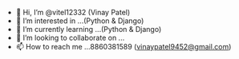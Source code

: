 - 👋 Hi, I’m @vitel12332 (Vinay Patel)
- 👀 I’m interested in ...(Python & Django)
- 🌱 I’m currently learning ...(Python & Django)
- 💞️ I’m looking to collaborate on ...
- 📫 How to reach me ...8860381589 (vinaypatel9452@gmail.com)

<!---
vitel12332/vitel12332 is a ✨ special ✨ repository because its `README.md` (this file) appears on your GitHub profile.
You can click the Preview link to take a look at your changes.
--->
